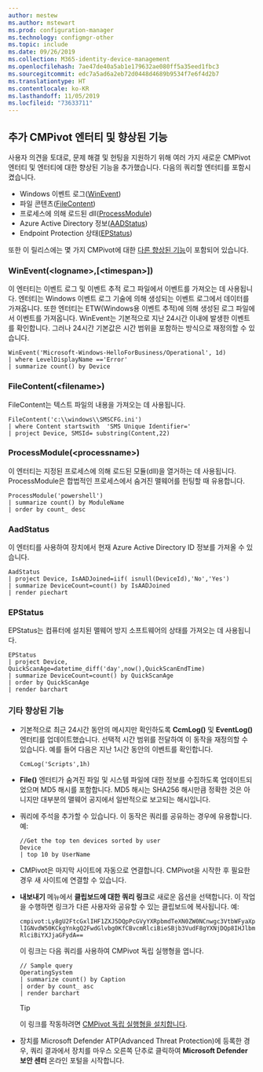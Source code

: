 ```yaml
---
author: mestew
ms.author: mstewart
ms.prod: configuration-manager
ms.technology: configmgr-other
ms.topic: include
ms.date: 09/26/2019
ms.collection: M365-identity-device-management
ms.openlocfilehash: 7ae47de40a5ab1e179632ae080ff5a35eed1fbc3
ms.sourcegitcommit: edc7a5ad6a2eb72d0448d4689b9534f7e6f4d2b7
ms.translationtype: HT
ms.contentlocale: ko-KR
ms.lasthandoff: 11/05/2019
ms.locfileid: "73633711"
---
```

## <a name="bkmk_CMPivot"></a> 추가 CMPivot 엔터티 및 향상된 기능

<!--5410930-->
사용자 의견을 토대로, 문제 해결 및 헌팅을 지원하기 위해 여러 가지 새로운 CMPivot 엔터티 및 엔터티에 대한 향상된 기능을 추가했습니다. 다음의 쿼리할 엔터티를 포함시켰습니다.

- Windows 이벤트 로그([WinEvent](#bkmk_WinEvent))
- 파일 콘텐츠([FileContent](#bkmk_File))
- 프로세스에 의해 로드된 dll([ProcessModule](#bkmk_ProcessModule))
- Azure Active Directory 정보([AADStatus](#bkmk_AadStatus))
- Endpoint Protection 상태([EPStatus](#bkmk_EPStatus))

또한 이 릴리스에는 몇 가지 CMPivot에 대한 [다른 향상된 기능](#bkmk_Other)이 포함되어 있습니다.

### <a name="bkmk_WinEvent"></a> WinEvent(\<logname>,[\<timespan>])

이 엔터티는 이벤트 로그 및 이벤트 추적 로그 파일에서 이벤트를 가져오는 데 사용됩니다. 엔터티는 Windows 이벤트 로그 기술에 의해 생성되는 이벤트 로그에서 데이터를 가져옵니다. 또한 엔터티는 ETW(Windows용 이벤트 추적)에 의해 생성된 로그 파일에서 이벤트를 가져옵니다. WinEvent는 기본적으로 지난 24시간 이내에 발생한 이벤트를 확인합니다. 그러나 24시간 기본값은 시간 범위을 포함하는 방식으로 재정의할 수 있습니다.

``` Kusto
WinEvent('Microsoft-Windows-HelloForBusiness/Operational', 1d)
| where LevelDisplayName =='Error'
| summarize count() by Device
```

### <a name="bkmk_File"></a> FileContent(\<filename>)

FileContent는 텍스트 파일의 내용을 가져오는 데 사용됩니다.

``` Kusto
FileContent('c:\\windows\\SMSCFG.ini')
| where Content startswith  'SMS Unique Identifier='
| project Device, SMSId= substring(Content,22)
```

### <a name="bkmk_ProcessModule"></a> ProcessModule(\<processname>)  

이 엔터티는 지정된 프로세스에 의해 로드된 모듈(dll)을 열거하는 데 사용됩니다. ProcessModule은 합법적인 프로세스에서 숨겨진 맬웨어를 헌팅할 때 유용합니다.  

``` Kusto
ProcessModule('powershell')
| summarize count() by ModuleName
| order by count_ desc
```

### <a name="bkmk_AadStatus"></a> AadStatus

이 엔터티를 사용하여 장치에서 현재 Azure Active Directory ID 정보를 가져올 수 있습니다.

``` Kusto
AadStatus
| project Device, IsAADJoined=iif( isnull(DeviceId),'No','Yes')
| summarize DeviceCount=count() by IsAADJoined
| render piechart
```

### <a name="bkmk_EPStatus"></a> EPStatus

EPStatus는 컴퓨터에 설치된 맬웨어 방지 소프트웨어의 상태를 가져오는 데 사용됩니다.

``` Kusto
EPStatus
| project Device, QuickScanAge=datetime_diff('day',now(),QuickScanEndTime)
| summarize DeviceCount=count() by QuickScanAge
| order by QuickScanAge
| render barchart
```

### <a name="bkmk_Other"></a> 기타 향상된 기능

- 기본적으로 최근 24시간 동안의 메시지만 확인하도록 **CcmLog()** 및 **EventLog()** 엔터티를 업데이트했습니다. 선택적 시간 범위를 전달하여 이 동작을 재정의할 수 있습니다. 예를 들어 다음은 지난 1시간 동안의 이벤트를 확인합니다.
   ```kusto
   CcmLog('Scripts',1h)
   ```

- **File()** 엔터티가 숨겨진 파일 및 시스템 파일에 대한 정보를 수집하도록 업데이트되었으며 MD5 해시를 포함합니다. MD5 해시는 SHA256 해시만큼 정확한 것은 아니지만 대부분의 맬웨어 공지에서 일반적으로 보고되는 해시입니다.  

- 쿼리에 주석을 추가할 수 있습니다.<!-- 5431463 --> 이 동작은 쿼리를 공유하는 경우에 유용합니다. 예:

    ``` Kusto
    //Get the top ten devices sorted by user
    Device
    | top 10 by UserName
    ```

- CMPivot은 마지막 사이트에 자동으로 연결합니다.<!-- 5420395 --> CMPivot을 시작한 후 필요한 경우 새 사이트에 연결할 수 있습니다.

- **내보내기** 메뉴에서 **클립보드에 대한 쿼리 링크**로 새로운 옵션을 선택합니다.<!-- 5431577 --> 이 작업을 수행하면 링크가 다른 사용자와 공유할 수 있는 클립보드에 복사됩니다. 예:

    `cmpivot:Ly8gU2FtcGxlIHF1ZXJ5DQpPcGVyYXRpbmdTeXN0ZW0NCnwgc3VtbWFyaXplIGNvdW50KCkgYnkgQ2FwdGlvbg0KfCBvcmRlciBieSBjb3VudF8gYXNjDQp8IHJlbmRlciBiYXJjaGFydA==`

    이 링크는 다음 쿼리를 사용하여 CMPivot 독립 실행형을 엽니다.

    ``` Kusto
    // Sample query
    OperatingSystem
    | summarize count() by Caption
    | order by count_ asc
    | render barchart
    ```

    > [!TIP]
    > 이 링크를 작동하려면 [CMPivot 독립 실행형을 설치합니다](/sccm/core/servers/manage/cmpivot#install-cmpivot-standalone).

- 장치를 Microsoft Defender ATP(Advanced Threat Protection)에 등록한 경우, 쿼리 결과에서 장치를 마우스 오른쪽 단추로 클릭하여 **Microsoft Defender 보안 센터** 온라인 포털을 시작합니다.
